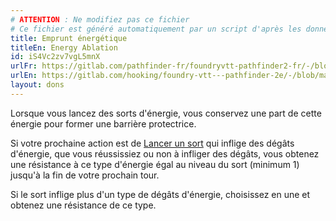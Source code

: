 ```yaml
---
# ATTENTION : Ne modifiez pas ce fichier
# Ce fichier est généré automatiquement par un script d'après les données du module Foundry VTT officiel et de sa traduction
title: Emprunt énergétique
titleEn: Energy Ablation
id: iS4Vc2zv7vgL5mnX
urlFr: https://gitlab.com/pathfinder-fr/foundryvtt-pathfinder2-fr/-/blob/master/data/feats/iS4Vc2zv7vgL5mnX.htm
urlEn: https://gitlab.com/hooking/foundry-vtt---pathfinder-2e/-/blob/master/packs/data/feats.db/energy-ablation.json
layout: dons
---
```

Lorsque vous lancez des sorts d'énergie, vous conservez une part de cette énergie pour former une barrière protectrice.

Si votre prochaine action est de [Lancer un sort](../actions/lancer-un-sort.html) qui inflige des dégâts d'énergie, que vous réussissiez ou non à infliger des dégâts, vous obtenez une résistance à ce type d'énergie égal au niveau du sort (minimum 1) jusqu'à la fin de votre prochain tour.

Si le sort inflige plus d'un type de dégâts d'énergie, choisissez en une et obtenez une résistance de ce type.
